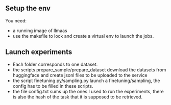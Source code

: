 ## Setup the env
You need:
- a running image of llmaas
- use the makefile to lock and create a virtual env to launch the jobs.

## Launch experiments
- Each folder corresponds to one dataset.
- the scripts prepare_sample/prepare_dataset download the datasets from huggingface and create jsonl files to be uploaded to the service
- the script finetuning.py/sampling.py launch a finetuning/sampling, the config has to be filled in these scripts.
- the file config.txt sums up the ones I used to run the experiments, there is also the hash of the task that it is supposed to be retrieved.
